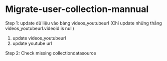 # Migrate-user-collection-mannual
Step 1: update dữ liệu vào bảng videos_youtubeurl (Chỉ update những thằng videos_youtubeurl.videoid is null)

1. update videos_youtubeurl
2. update youtube url

Step 2: Check missing collectiondatasource

